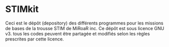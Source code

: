 # STIMkit

Ceci est le dépôt (depository) des différents programmes pour les missions de bases de la trousse STIM de MiRoaR inc. Ce dépôt est sous licence GNU v3. tous les codes peuvent être partagée et modifiés selon les règles prescrites par cette licence.


